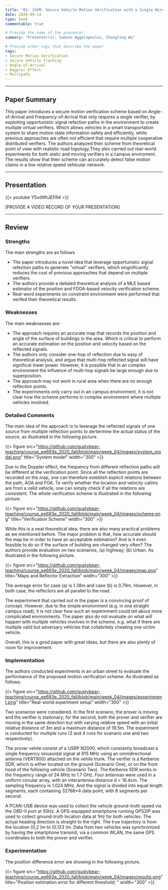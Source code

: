 ```yaml
---
title: "01: [SVM: Secure Vehicle Motion Verification with a Single Wireless Receiver] by [Mingshun Sun, Yanmao Man, Ming Li, Ryan Gerdes]"
date: 2020-09-14
type: book
commentable: true

# Provide the name of the presenter
summary: "Presenter(s): Samson Aggelopoulos, Changlong Wu"

# Provide other tags that describe the paper
tags:
- Secure Motion Verification
- Secure Vehicle Tracking
- Angle-of-Arrival
- Doppler Effect
- Multipath
---
```


***
## Paper Summary
This paper introduces a secure motion verification scheme based on Angle-of-Arrival and Frequency-of-Arrival that only requires a single verifier, by exploiting opportunistic signal refection paths in the environment to create multiple virtual verifiers. Which allows vehicles in a smart transportation system to share motion state information safely and efficiently, while previous approaches are often not efficient that require multiple cooperative distributed verifiers. The authors analyzed their scheme from theoretical point of view with realistic road topology.They also carried out real-world experiments for both static and moving verifiers in a campus enviroment. The results show that their scheme can accurately detect false motion claims in a low relative speed vehicular network.
***

## Presentation
{{< youtube Y5vdWtJEFR4 >}}

[PROVIDE A VIDEO RECORD OF YOUR PRESENTATION]
***

## Review
### Strengths
The main strengths are as follows
- The paper introduces a novel idea that leverage opportunistic signal refection paths to generate "virtual" verifiers, which singnificantly reduces the cost of previous approaches that depend on multiple verifiers.
- The authors provide a detialed theoretical analysis of a MLE based estimator of the position and FDOA-based velocity verification scheme.
- Real-word experiments on constraint environment were performed that verifed their theoretical results.

### Weaknesses
The main weaknesses are:
- The approach requires an accurate map that records the position and angle of the surface of buildings in the area. Which is critical to perform an accurate estimation on the position and velocity based on the reflected signals.
- The authors only consider one-hop of reflection due to easy of theoretical analysis, and argue that multi-hop reflected signal will have significat lower power. However, it is possible that in an complex environment the influence of multi-hop signals be large enough due to superposition.
- The approach may not work in rural area when there are no enough reflection points.
- The experinments only carry out in an campus environment, it is not clear how the scheme performs in complex environment where multiple vehicles involved.

### Detalied Comments
The main idea of the approach is to leverage the reflected signals of one source from multiple reflection points to dertermine the actual status of the source, as illustrated in the following picture.

{{< figure src="https://github.com/gustybear-teaching/course_ee693e_2020_fall/blob/main/week_04/images/system_model.png" title="System model" width="300" >}}

Due to the Doppler effect, the frequency from different reflection paths will be different at the verification point. Since all the reflection points are recorded on the map, one can therefore esteblish explicit relations between the path, AOA and FOA. To verify whether the location and velocity calims are from a valid vehicle,  one can simply check if all the relations are consistent. The whole verification scheme is illustrated in the following picture.

{{< figure src="https://github.com/gustybear-teaching/course_ee693e_2020_fall/blob/main/week_04/images/scheme.png" title="Verification Scheme" width="300" >}}

While this is a neat theoretical idea, there are also many practical problems as we mentioned before. The major problem is that, how accurate should the map be in order to have an acceptable estimation? And is it even feasible to do so if the surface of building are changed very often? The authors provide evaluation on two scenarios, (a) highway; (b) Urban. As illustrated in the following picture.

{{< figure src="https://github.com/gustybear-teaching/course_ee693e_2020_fall/blob/main/week_04/images/map.png" title="Maps and Reflector Extraction" width="300" >}}

The average error for case (a) is 1.38m and case (b) is 0.79m. However, in both case, the reflectors are all parallel to the road.

The experinment that carried out in the paper is a convincing proof of concept. However, due to the simple environment (e.g. in one straight campus road), it is not clear how such an experinment could tell about more complicated environments. The paper also do not evaluate on what will happen with multiple vehicles involves in the scheme, e.g. what if there are multiple valid but adversary vehicles that collabritely cheating one victim vehicle.

Overall, this is a good paper with great ideas, but there are also plenty of room for improvement.



### Implementation
The authors conducted experiments in an urban street to evaluate the performance of the proposed motion verification scheme. As illustrated as follows.

{{< figure src="https://github.com/gustybear-teaching/course_ee693e_2020_fall/blob/main/week_04/images/experinment.png" title="Real-world experiment setup" width="300" >}}

Two scenarios were considered. In the first scenario, the prover is moving and the verifier is stationary; for the second, both the prover and verifier are moving in
the same direction but with varying relative speed with an initial relative distance of 3m and a maximum distance of 19.5m. The experiment is conducted for multiple runs (3 and 4 runs for scenario one and two respectively).

The prover vehile consist of a USRP N2000, which constantly broadcast a single frequency sinusoidal signal at 915 MHz using an omnidirectional antenna (VERT900) attached on the vehile trunk. The verifier is a Kerberos SDR, which is either located on the ground (Scenario One), or on the front hood of the following vehicle (Scenario Two). The Kerberos SDR works in the frequency range of 24 MHz to 1.7 GHz. Four antennas were used in a uniform circular array, with an interantenna distance d = 16.4cm. The sampling frequency is
1.024 MHz. And the signal is divided into equal length segments, each containing 32768*4 data point, with 8 segments per second.

A PCAN-USB device was used to collect the vehicle ground-truth speed via the OBD-II port at 50Hz. A GPS-equipped smartphone running GPS2IP was used to collect ground-truth location data at 1Hz for both vehicles. The actual heading direction is straight to the right. The true trajectory is from the location (0,2 )m to (0,123 )m. Data from two vehicles was synchronized by having the smartphone transmit, via a common WLAN, the same GPS coordinates to both the prover and verifier.

### Experimentation
The position difference error are showing in the following picture.

{{< figure src="https://github.com/gustybear-teaching/course_ee693e_2020_fall/blob/main/week_04/images/results.png" title="Position estimation error for different threshold;
" width="300" >}}









